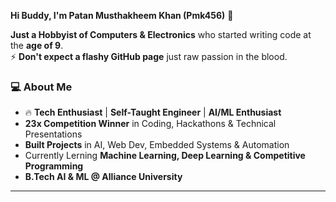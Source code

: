 **Hi Buddy, I'm Patan Musthakheem Khan (Pmk456)** 👋  

**Just a Hobbyist of Computers & Electronics** who started writing code at the **age of 9**.  
⚡ **Don't expect a flashy GitHub page** just raw passion in the blood.
### 💻 About Me  


- 🔥 **Tech Enthusiast** | **Self-Taught Engineer** | **AI/ML Enthusiast**  
-  **23x Competition Winner** in Coding, Hackathons & Technical Presentations  
-  **Built Projects** in AI, Web Dev, Embedded Systems & Automation
-  Currently Lerning **Machine Learning, Deep Learning & Competitive Programming**  
-  **B.Tech AI & ML @ Alliance University** 

---
